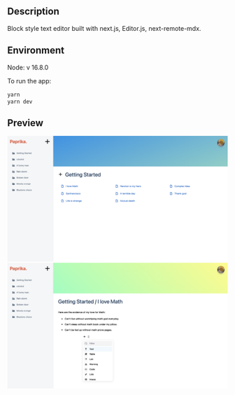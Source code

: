 ## Description
Block style text editor built with next.js, Editor.js, next-remote-mdx.

## Environment
Node: v 16.8.0

To run the app:
```
yarn
yarn dev
```

## Preview
![docs](/public/docs.png)
![docs](/public/editor.png)
